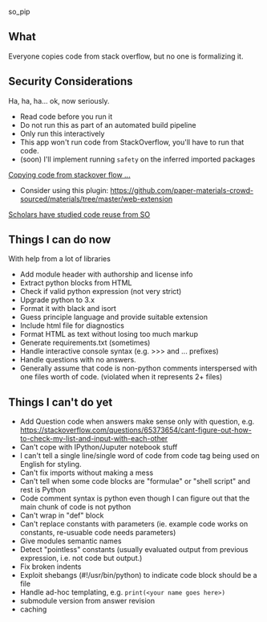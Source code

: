 so_pip

What
----
Everyone copies code from stack overflow, but no one is formalizing it.

Security Considerations
-----------------------
Ha, ha, ha... ok, now seriously.

- Read code before you run it
- Do not run this as part of an automated build pipeline
- Only run this interactively
- This app won't run code from StackOverflow, you'll have to run that code.
- (soon) I'll implement running `safety` on the inferred imported packages

[Copying code from stackover flow ...](https://stackoverflow.blog/2019/11/26/copying-code-from-stack-overflow-you-might-be-spreading-security-vulnerabilities/)
- Consider using this plugin: https://github.com/paper-materials-crowd-sourced/materials/tree/master/web-extension

[Scholars have studied code reuse from SO](https://link.springer.com/article/10.1007/s10664-018-9634-5)

Things I can do now
-------------------
With help from a lot of libraries
- Add module header with authorship and license info
- Extract python blocks from HTML
- Check if valid python expression (not very strict)
- Upgrade python to 3.x
- Format it with black and isort
- Guess principle language and provide suitable extension
- Include html file for diagnostics
- Format HTML as text without losing too much markup
- Generate requirements.txt (sometimes)
- Handle interactive console syntax (e.g. >>> and ... prefixes)
- Handle questions with no answers.
- Generally assume that code is non-python comments interspersed with one files worth of code. (violated when it
represents 2+ files)

Things I can't do yet
---------------------
- Add Question code when answers make sense only with question, e.g. https://stackoverflow.com/questions/65373654/cant-figure-out-how-to-check-my-list-and-input-with-each-other
- Can't cope with IPython/Juputer notebook stuff
- I can't tell a single line/single word of code from code tag being used on English for styling.
- Can't fix imports without making a mess
- Can't tell when some code blocks are "formulae" or "shell script" and rest is Python
- Code comment syntax is python even though I can figure out that the main chunk of code is not python
- Can't wrap in "def" block
- Can't replace constants with parameters (ie. example code works on constants, re-usuable code needs parameters)
- Give modules semantic names
- Detect "pointless" constants (usually evaluated output from previous expression, i.e. not code but output.)
- Fix broken indents
- Exploit shebangs (#!/usr/bin/python) to indicate code block should be a file
- Handle ad-hoc templating, e.g. `print(<your name goes here>)`
- submodule version from answer revision
- caching
